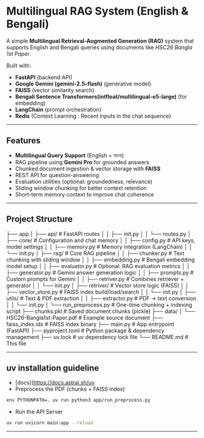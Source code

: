 # Multilingual RAG System (English & Bengali)

A simple **Multilingual Retrieval-Augmented Generation (RAG)** system that supports English and Bengali queries using documents like *HSC26 Bangla 1st Paper*.

Built with:
- **FastAPI** (backend API)
- **Google Gemini (gemini-2.5-flash)** (generative model)
- **FAISS** (vector similarity search)
- **Bengali Sentence Transformers(intfloat/multilingual-e5-large)** (for embedding)
- **LangChain** (prompt orchestration)
- **Redis** (Context Learning : Recent inputs in the chat sequence)

---

## Features

- **Multilingual Query Support** (English + বাংলা)
- RAG pipeline using **Gemini Pro** for grounded answers
- Chunked document ingestion & vector storage with **FAISS**
- REST API for question-answering
- Evaluation utilities (optional: groundedness, relevance)
- Sliding window chunking for better context retention
- Short-term memory context to improve chat coherence

---

## Project Structure

├── app
│   ├── api/ # FastAPI routes
│   │   ├── init.py
│   │   └── routes.py
│   ├── core/ # Configuration and chat memory
│   │   ├── config.py # API keys, model settings
│   │   ├── memory.py # Memory integration (LangChain)
│   │   └── init.py
│   ├── rag/ # Core RAG pipeline
│   │   ├── chunker.py # Text chunking with sliding window
│   │   ├── embedding.py # Bengali embedding model setup
│   │   ├── evaluator.py # Optional: RAG evaluation metrics
│   │   ├── generator.py # Gemini answer generation logic
│   │   ├── prompts.py # Custom prompts for Gemini
│   │   ├── retriver.py # Combines retriever + generator
│   │   └── init.py
│   ├── retriver/ # Vector store logic (FAISS)
│   │   ├── vector_store.py # FAISS index build/load/search
│   │   └── init.py
│   ├── utils/ # Text & PDF extraction
│   │   ├── extractor.py # PDF -> text conversion
│   │   └── init.py
│   └── run_preprocess.py # One-time chunking + indexing script
├── chunks.pkl # Saved document chunks (pickle)
├── data/
│   └── HSC26-Bangla1st-Paper.pdf # Example source document
├── faiss_index.idx # FAISS index binary
├── main.py # App entrypoint (FastAPI)
├── pyproject.toml # Python package & dependency management
├── uv.lock # uv dependency lock file
└── README.md # This file

---

## uv installation guideline

- [docs](https://docs.astral.sh/uv
- Preprocess the PDF (chunks + FAISS index)
```bash
env PYTHONPATH=. uv run python3 app/run_preprocess.py
```
- Run the API Server
```bash
uv run uvicorn main:app --reload
```
---